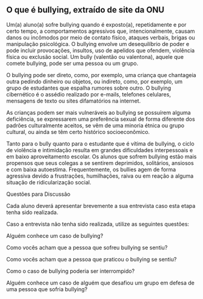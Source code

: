 ## O que é bullying, extraído de site da ONU

Um(a) aluno(a) sofre bullying quando é exposto(a), repetidamente e por certo tempo, a comportamentos agressivos que, intencionalmente, causam danos ou incômodos por meio de contato físico, ataques verbais, brigas ou manipulação psicológica. O bullying envolve um desequilíbrio de poder e pode incluir provocações, insultos, uso de apelidos que ofendem, violência física ou exclusão social. Um bully (valentão ou valentona), aquele que comete bullying, pode ser uma pessoa ou um grupo.

O bullying pode ser direto, como, por exemplo, uma criança que chantageia outra pedindo dinheiro ou objetos, ou indireto, como, por exemplo, um grupo de estudantes que espalha rumores sobre outro. O bullying cibernético é o assédio realizado por e-mails, telefones celulares, mensagens de texto ou sites difamatórios na internet.

As crianças podem ser mais vulneráveis ao bullying se possuírem alguma deficiência, se expressarem uma preferência sexual de forma diferente dos padrões culturalmente aceitos, se vêm de uma minoria étnica ou grupo cultural, ou ainda se têm certo histórico socioeconômico.

Tanto para o bully quanto para o estudante que é vítima de bullying, o ciclo de violência e intimidação resulta em grandes dificuldades interpessoais e em baixo aproveitamento escolar. Os alunos que sofrem bullying estão mais propensos que seus colegas a se sentirem deprimidos, solitários, ansiosos e com baixa autoestima. Frequentemente, os bullies agem de forma agressiva devido a frustrações, humilhações, raiva ou em reação a alguma situação de ridicularização social.

Questões para Discussão

Cada aluno deverá apresentar brevemente a sua entrevista caso esta etapa tenha sido realizada.

Caso a entrevista não tenha sido realizada, utilize as seguintes questões:

Alguém conhece um caso de bullying?

Como vocês acham que a pessoa que sofreu bullying se sentiu?

Como vocês acham que a pessoa que praticou o bullying se sentiu?

Como o caso de bullying poderia ser interrompido?

Alguém conhece um caso de alguém que desafiou um grupo em defesa de uma pessoa que sofria bullying?